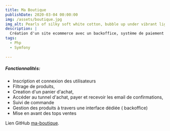 ```yaml
---
title: Ma Boutique
publishDate: 2020-03-04 00:00:00
img: /assets/boutique.jpg
img_alt: Pearls of silky soft white cotton, bubble up under vibrant lighting
description: |
  Création d'un site ecommerce avec un backoffice, système de paiement et de mail.
tags:
  - Php
  - Symfony
  
---
```


##### Fonctionnalités:

  - Inscription et connexion des utilisateurs
  - Filtrage de produits,
  - Creation d'un panier d'achat,
  - Accéder au tunnel d'achat, payer et recevoir les email de confirmations,
  - Suivi de commande
  - Gestion des produits à travers une interface dédiée ( backoffice)
  - Mise en avant des tops ventes
 

  Lien GitHub [ma-boutique](https://github.com/kerfiguetteb/maBoutiqueFr).